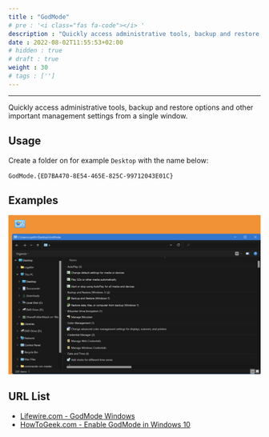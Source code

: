 ```yaml
---
title : "GodMode"
# pre : '<i class="fas fa-code"></i> '
description : "Quickly access administrative tools, backup and restore options and other important management settings from a single window."
date : 2022-08-02T11:55:53+02:00
# hidden : true
# draft : true
weight : 30
# tags : ['']
---
```


---

Quickly access administrative tools, backup and restore options and other important management settings from a single window.

## Usage

Create a folder on for example `Desktop` with the name below:

```plain
GodMode.{ED7BA470-8E54-465E-825C-99712043E01C}
```

## Examples

![example](images/example1.png)

## URL List

- [Lifewire.com - GodMode Windows](https://www.lifewire.com/god-mode-windows-4154662)
- [HowToGeek.com - Enable GodMode in Windows 10](https://www.howtogeek.com/402458/enable-god-mode-in-windows-10/)
